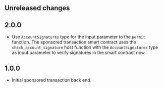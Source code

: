 ## Unreleased changes

## 2.0.0

- Use `AccountSignatures` type for the input parameter to the `permit` function. The sponsored transaction smart contract uses the `check_account_signature` host function with the `AccountSignatures` type as input parameter to verify signatures in the smart contract now.

## 1.0.0

- Initial sponsored transaction back end.

